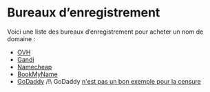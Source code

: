 # Bureaux d’enregistrement

Voici une liste des bureaux d’enregistrement pour acheter un nom de domaine :

- [OVH](http://ovh.com/)
- [Gandi](http://gandi.net/)
- [Namecheap](https://www.namecheap.com/)
- [BookMyName](https://www.bookmyname.com/)
- [GoDaddy](https://godaddy.com/) /!\ GoDaddy [n'est pas un bon exemple pour la censure](https://en.wikipedia.org/wiki/GoDaddy#Controversies)
